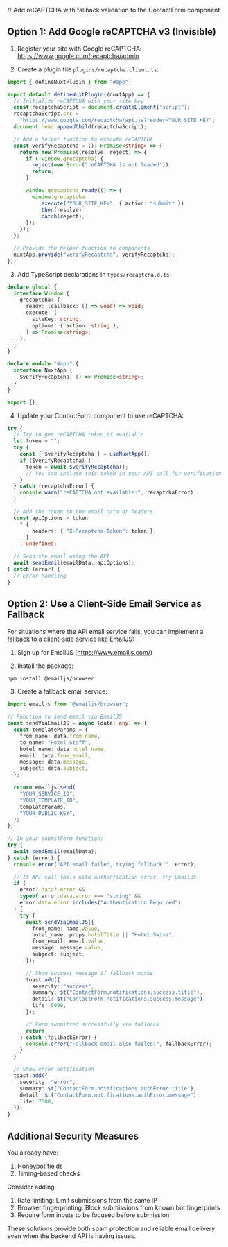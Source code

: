 // Add reCAPTCHA with fallback validation to the ContactForm component

## Option 1: Add Google reCAPTCHA v3 (Invisible)

1. Register your site with Google reCAPTCHA: https://www.google.com/recaptcha/admin

2. Create a plugin file `plugins/recaptcha.client.ts`:

```typescript
import { defineNuxtPlugin } from "#app";

export default defineNuxtPlugin((nuxtApp) => {
  // Initialize reCAPTCHA with your site key
  const recaptchaScript = document.createElement("script");
  recaptchaScript.src =
    "https://www.google.com/recaptcha/api.js?render=YOUR_SITE_KEY";
  document.head.appendChild(recaptchaScript);

  // Add a helper function to execute reCAPTCHA
  const verifyRecaptcha = (): Promise<string> => {
    return new Promise((resolve, reject) => {
      if (!window.grecaptcha) {
        reject(new Error("reCAPTCHA is not loaded"));
        return;
      }

      window.grecaptcha.ready(() => {
        window.grecaptcha
          .execute("YOUR_SITE_KEY", { action: "submit" })
          .then(resolve)
          .catch(reject);
      });
    });
  };

  // Provide the helper function to components
  nuxtApp.provide("verifyRecaptcha", verifyRecaptcha);
});
```

3. Add TypeScript declarations in `types/recaptcha.d.ts`:

```typescript
declare global {
  interface Window {
    grecaptcha: {
      ready: (callback: () => void) => void;
      execute: (
        siteKey: string,
        options: { action: string },
      ) => Promise<string>;
    };
  }
}

declare module "#app" {
  interface NuxtApp {
    $verifyRecaptcha: () => Promise<string>;
  }
}

export {};
```

4. Update your ContactForm component to use reCAPTCHA:

```typescript
try {
  // Try to get reCAPTCHA token if available
  let token = "";
  try {
    const { $verifyRecaptcha } = useNuxtApp();
    if ($verifyRecaptcha) {
      token = await $verifyRecaptcha();
      // You can include this token in your API call for verification
    }
  } catch (recaptchaError) {
    console.warn("reCAPTCHA not available:", recaptchaError);
  }

  // Add the token to the email data or headers
  const apiOptions = token
    ? {
        headers: { "X-Recaptcha-Token": token },
      }
    : undefined;

  // Send the email using the API
  await sendEmail(emailData, apiOptions);
} catch (error) {
  // Error handling
}
```

## Option 2: Use a Client-Side Email Service as Fallback

For situations where the API email service fails, you can implement a fallback to a client-side service like EmailJS:

1. Sign up for EmailJS (https://www.emailjs.com/)

2. Install the package:

```bash
npm install @emailjs/browser
```

3. Create a fallback email service:

```typescript
import emailjs from "@emailjs/browser";

// Function to send email via EmailJS
const sendViaEmailJS = async (data: any) => {
  const templateParams = {
    from_name: data.from_name,
    to_name: "Hotel Staff",
    hotel_name: data.hotel_name,
    email: data.from_email,
    message: data.message,
    subject: data.subject,
  };

  return emailjs.send(
    "YOUR_SERVICE_ID",
    "YOUR_TEMPLATE_ID",
    templateParams,
    "YOUR_PUBLIC_KEY",
  );
};

// In your submitForm function:
try {
  await sendEmail(emailData);
} catch (error) {
  console.error("API email failed, trying fallback:", error);

  // If API call fails with authentication error, try EmailJS
  if (
    error?.data?.error &&
    typeof error.data.error === "string" &&
    error.data.error.includes("Authentication Required")
  ) {
    try {
      await sendViaEmailJS({
        from_name: name.value,
        hotel_name: props.hotelTitle || "Hotel Swiss",
        from_email: email.value,
        message: message.value,
        subject: subject,
      });

      // Show success message if fallback works
      toast.add({
        severity: "success",
        summary: $t("ContactForm.notifications.success.title"),
        detail: $t("ContactForm.notifications.success.message"),
        life: 5000,
      });

      // Form submitted successfully via fallback
      return;
    } catch (fallbackError) {
      console.error("Fallback email also failed:", fallbackError);
    }
  }

  // Show error notification
  toast.add({
    severity: "error",
    summary: $t("ContactForm.notifications.authError.title"),
    detail: $t("ContactForm.notifications.authError.message"),
    life: 7000,
  });
}
```

## Additional Security Measures

You already have:

1. Honeypot fields
2. Timing-based checks

Consider adding:

1. Rate limiting: Limit submissions from the same IP
2. Browser fingerprinting: Block submissions from known bot fingerprints
3. Require form inputs to be focused before submission

These solutions provide both spam protection and reliable email delivery even when the backend API is having issues.
